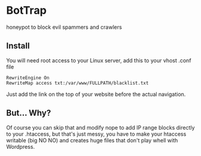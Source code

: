 # BotTrap
honeypot to block evil spammers and crawlers


## Install
You will need root access to your Linux server, add this to your vhost .conf file

    RewriteEngine On
    RewriteMap access txt:/var/www/FULLPATH/blacklist.txt

Just add the link on the top of your website before the actual navigation.

## But... Why?
Of course you can skip that and modify nope to add IP range blocks directly to your .htaccess, but that's just messy, you have to make your htaccess writable (big NO NO)  and creates huge files that don't play whell with Wordpress.

